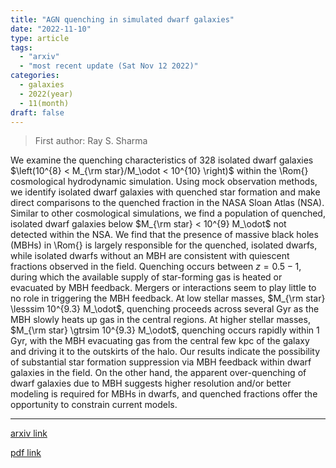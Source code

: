 ```yaml
---
title: "AGN quenching in simulated dwarf galaxies"
date: "2022-11-10"
type: article
tags:
  - "arxiv"
  - "most recent update (Sat Nov 12 2022)"
categories:
  - galaxies
  - 2022(year)
  - 11(month)
draft: false
---
```


> First author: Ray S. Sharma

 We examine the quenching characteristics of $328$ isolated dwarf galaxies
$\left(10^{8} < M_{\rm star}/M_\odot < 10^{10} \right)$ within the \Rom{}
cosmological hydrodynamic simulation. Using mock observation methods, we
identify isolated dwarf galaxies with quenched star formation and make direct
comparisons to the quenched fraction in the NASA Sloan Atlas (NSA). Similar to
other cosmological simulations, we find a population of quenched, isolated
dwarf galaxies below $M_{\rm star} < 10^{9} M_\odot$ not detected within the
NSA. We find that the presence of massive black holes (MBHs) in \Rom{} is
largely responsible for the quenched, isolated dwarfs, while isolated dwarfs
without an MBH are consistent with quiescent fractions observed in the field.
Quenching occurs between $z=0.5-1$, during which the available supply of
star-forming gas is heated or evacuated by MBH feedback. Mergers or
interactions seem to play little to no role in triggering the MBH feedback. At
low stellar masses, $M_{\rm star} \lesssim 10^{9.3} M_\odot$, quenching
proceeds across several Gyr as the MBH slowly heats up gas in the central
regions. At higher stellar masses, $M_{\rm star} \gtrsim 10^{9.3} M_\odot$,
quenching occurs rapidly within $1$ Gyr, with the MBH evacuating gas from the
central few kpc of the galaxy and driving it to the outskirts of the halo. Our
results indicate the possibility of substantial star formation suppression via
MBH feedback within dwarf galaxies in the field. On the other hand, the
apparent over-quenching of dwarf galaxies due to MBH suggests higher resolution
and/or better modeling is required for MBHs in dwarfs, and quenched fractions
offer the opportunity to constrain current models.

---
[arxiv link](http://arxiv.org/abs/2211.05275v1)

[pdf link](http://arxiv.org/pdf/2211.05275v1)